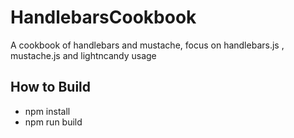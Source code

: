 HandlebarsCookbook
==================

A cookbook of handlebars and mustache, focus on handlebars.js , mustache.js and lightncandy usage

How to Build
------------

* npm install
* npm run build
